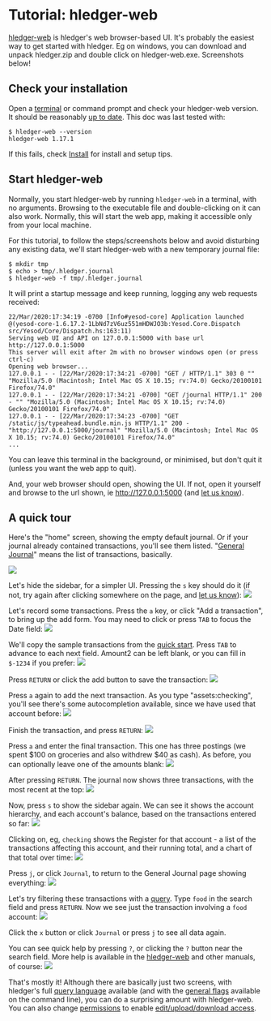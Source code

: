 # Tutorial: hledger-web

<div class=pagetoc>
<!-- toc -->
</div>

[hledger-web](hledger-web.html) is hledger's web browser-based UI.
It's probably the easiest way to get started with hledger.
Eg on windows, you can download and unpack hledger.zip and double click on hledger-web.exe.
Screenshots below!

## Check your installation

Open a
[terminal](https://itconnect.uw.edu/learn/workshops/online-tutorials/web-publishing/what-is-a-terminal/)
or command prompt
and check your hledger-web version.
It should be reasonably [up to date](release-notes.html). 
This doc was last tested with:
```shell
$ hledger-web --version
hledger-web 1.17.1
```

If this fails, check [Install](install.html) for install and setup tips.

<!--
## Check usage

```shell
$ hledger-web --help
hledger-web [OPTIONS] [PATTERNS]
  start serving the hledger web interface

Flags:
     --serve --server                  serve and log requests, don't browse
                                       or auto-exit
     --serve-api                       like --serve, but serve only the JSON
                                       web API, without the server-side web UI
     --cors=ORIGIN                     allow cross-origin requests from the
                                       specified origin; setting ORIGIN to "*"
                                       allows requests from any origin
     --socket=SOCKET                   use the given socket instead of the
                                       given IP and port (implies --serve)
     --host=IPADDR                     listen on this IP address (default:
                                       127.0.0.1)
     --port=PORT                       listen on this TCP port (default:
                                       5000)
     --base-url=BASEURL                set the base url (default:
                                       http://IPADDR:PORT)
     --file-url=FILEURL                set the static files url (default:
                                       BASEURL/static)
     --capabilities=CAP[,CAP..]        enable the view, add, and/or manage
                                       capabilities (default: view,add)
     --capabilities-header=HTTPHEADER  read capabilities to enable from a
                                       HTTP header, like
                                       X-Sandstorm-Permissions (default:
                                       disabled)

General flags:
...
```
We can see hledger-web has a number of special flags,
as well as all the general flags common to all hledger tools.
For normal local use, we can ignore them all.
-->

## Start hledger-web

Normally, you start hledger-web by running `hledger-web` in a
terminal, with no arguments. Browsing to the executable file and
double-clicking on it can also work.
Normally, this will start the web app, making it accessible only from your local machine.

For this tutorial, to follow the steps/screenshots below and avoid disturbing any
existing data, we'll start hledger-web with a new temporary journal file:
```shell
$ mkdir tmp
$ echo > tmp/.hledger.journal
$ hledger-web -f tmp/.hledger.journal
```

It will print a startup message and keep running, logging any web requests received:
```shell
22/Mar/2020:17:34:19 -0700 [Info#yesod-core] Application launched @(yesod-core-1.6.17.2-1LbNd7zV6uz551mHDWJO3b:Yesod.Core.Dispatch src/Yesod/Core/Dispatch.hs:163:11)
Serving web UI and API on 127.0.0.1:5000 with base url http://127.0.0.1:5000
This server will exit after 2m with no browser windows open (or press ctrl-c)
Opening web browser...
127.0.0.1 - - [22/Mar/2020:17:34:21 -0700] "GET / HTTP/1.1" 303 0 "" "Mozilla/5.0 (Macintosh; Intel Mac OS X 10.15; rv:74.0) Gecko/20100101 Firefox/74.0"
127.0.0.1 - - [22/Mar/2020:17:34:21 -0700] "GET /journal HTTP/1.1" 200 - "" "Mozilla/5.0 (Macintosh; Intel Mac OS X 10.15; rv:74.0) Gecko/20100101 Firefox/74.0"
127.0.0.1 - - [22/Mar/2020:17:34:23 -0700] "GET /static/js/typeahead.bundle.min.js HTTP/1.1" 200 - "http://127.0.0.1:5000/journal" "Mozilla/5.0 (Macintosh; Intel Mac OS X 10.15; rv:74.0) Gecko/20100101 Firefox/74.0"
...
```

You can leave this terminal in the background, or minimised, but don't
quit it (unless you want the web app to quit).

And, your web browser should open, showing the UI.
If not, open it yourself and browse to the url shown,
ie http://127.0.0.1:5000 (and [let us know](index.html#help)).

## A quick tour

<!-- highslide zooming:
<a href="/images/hledger-web/Screen%20Shot%202020-03-22%20at%206.10.29%20PM.png" class="highslide" onclick="return hs.expand(this)"><img src="/images/hledger-web/Screen%20Shot%202020-03-22%20at%206.10.29%20PM.png" /></a>
-->

Here's the "home" screen, showing the empty default journal.
Or if your journal already contained transactions, you'll see them listed.
"[General Journal](http://en.wikipedia.org/wiki/General_journal)" means the list of transactions, basically.

[![](images/hledger-web/Screen%20Shot%202020-03-22%20at%206.10.29%20PM.png)](images/hledger-web/Screen%20Shot%202020-03-22%20at%206.10.29%20PM.png)

Let's hide the sidebar, for a simpler UI. Pressing the `s` key should do it
(if not, try again after clicking somewhere on the page, and [let us know](index.html#help)):
[![](images/hledger-web/Screen%20Shot%202020-03-22%20at%206.11.52%20PM.png)](images/hledger-web/Screen%20Shot%202020-03-22%20at%206.11.52%20PM.png)

Let's record some transactions. Press the `a` key, or click "Add a transaction", to bring up the add form.
You may need to click or press `TAB` to focus the Date field:
[![](images/hledger-web/Screen%20Shot%202020-03-22%20at%206.12.04%20PM.png)](images/hledger-web/Screen%20Shot%202020-03-22%20at%206.12.04%20PM.png)

<!-- For dates, you can click the date picker or type the [date](hledger.html#smart-dates). -->
We'll copy the sample transactions from the [quick start](index.html#quick-start). 
Press `TAB` to advance to each next field. 
Amount2 can be left blank, or you can fill in `$-1234` if you prefer:
[![](images/hledger-web/Screen%20Shot%202020-03-22%20at%206.17.53%20PM.png)](images/hledger-web/Screen%20Shot%202020-03-22%20at%206.17.53%20PM.png)

Press `RETURN` or click the add button to save the transaction:
[![](images/hledger-web/Screen%20Shot%202020-03-22%20at%206.18.01%20PM.png)](images/hledger-web/Screen%20Shot%202020-03-22%20at%206.18.01%20PM.png)

Press `a` again to add the next transaction.
As you type "assets:checking", you'll see there's some autocompletion available, since we have used that account before:
[![](images/hledger-web/Screen%20Shot%202020-03-22%20at%206.19.08%20PM.png)](images/hledger-web/Screen%20Shot%202020-03-22%20at%206.19.08%20PM.png)

Finish the transaction, and press `RETURN`:
[![](images/hledger-web/Screen%20Shot%202020-03-22%20at%206.19.26%20PM.png)](images/hledger-web/Screen%20Shot%202020-03-22%20at%206.19.26%20PM.png)

Press `a` and enter the final transaction.
This one has three postings (we spent $100 on groceries and also withdrew $40 as cash). 
As before, you can optionally leave one of the amounts blank:
[![](images/hledger-web/Screen%20Shot%202020-03-22%20at%206.20.17%20PM.png)](images/hledger-web/Screen%20Shot%202020-03-22%20at%206.20.17%20PM.png)

After pressing `RETURN`. The journal now shows three transactions, with the most recent at the top:
[![](images/hledger-web/Screen%20Shot%202020-03-22%20at%206.22.14%20PM.png)](images/hledger-web/Screen%20Shot%202020-03-22%20at%206.22.14%20PM.png)

Now, press `s` to show the sidebar again.
We can see it shows the account hierarchy, and each account's balance, based on the transactions entered so far:
[![](images/hledger-web/Screen%20Shot%202020-03-22%20at%206.22.29%20PM.png)](images/hledger-web/Screen%20Shot%202020-03-22%20at%206.22.29%20PM.png)

Clicking on, eg, `checking` shows the Register for that account - 
a list of the transactions affecting this account, and their running total,
and a chart of that total over time:
[![](images/hledger-web/Screen%20Shot%202020-03-22%20at%206.22.40%20PM.png)](images/hledger-web/Screen%20Shot%202020-03-22%20at%206.22.40%20PM.png)

Press `j`, or click `Journal`, to return to the General Journal page showing everything:
[![](images/hledger-web/Screen%20Shot%202020-03-22%20at%206.22.53%20PM.png)](images/hledger-web/Screen%20Shot%202020-03-22%20at%206.22.53%20PM.png)

Let's try filtering these transactions with a [query](hledger.html#queries).
Type `food` in the search field and press `RETURN`. 
Now we see just the transaction involving a `food` account:
[![](images/hledger-web/Screen%20Shot%202020-03-22%20at%206.24.19%20PM.png)](images/hledger-web/Screen%20Shot%202020-03-22%20at%206.24.19%20PM.png)

Click the `x` button or click `Journal` or press `j` to see all data again.

You can see quick help by pressing `?`, or clicking the `?` button near the search field.
More help is available in the [hledger-web](hledger-web.html) and other manuals, of course:
[![](images/hledger-web/Screen%20Shot%202020-03-22%20at%206.23.44%20PM.png)](images/hledger-web/Screen%20Shot%202020-03-22%20at%206.23.44%20PM.png)

That's mostly it!
Although there are basically just two screens, 
with hledger's full [query language](hledger.html#queries) available
(and with the [general flags](hledger.html#general-options) available on the command line),
you can do a surprising amount with hledger-web.
You can also change
[permissions](hledger-web.html#permissions) to enable
[edit/upload/download access](hledger-web.html#editing-uploading-downloading).
